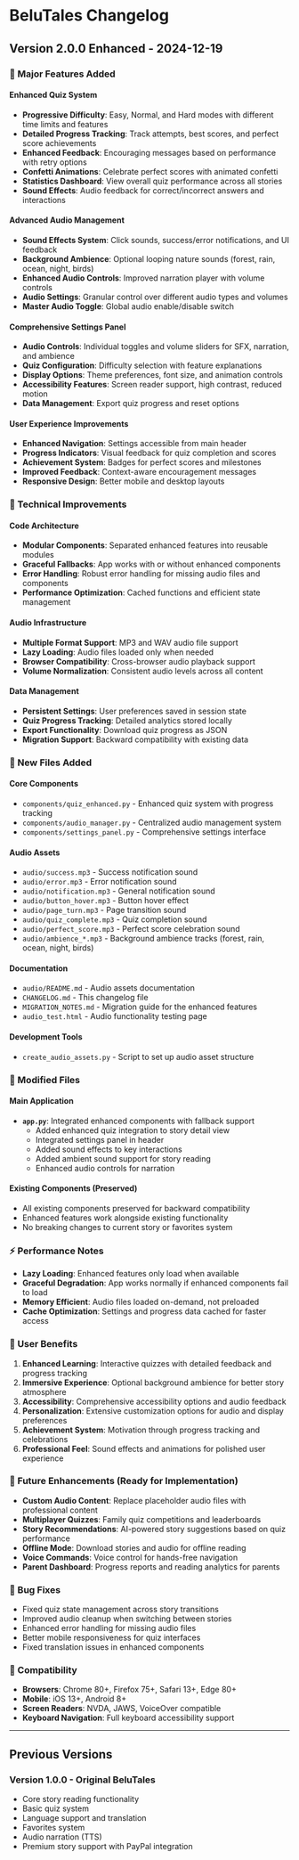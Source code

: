 # BeluTales Changelog

## Version 2.0.0 Enhanced - 2024-12-19

### 🎉 Major Features Added

#### Enhanced Quiz System
- **Progressive Difficulty**: Easy, Normal, and Hard modes with different time limits and features
- **Detailed Progress Tracking**: Track attempts, best scores, and perfect score achievements
- **Enhanced Feedback**: Encouraging messages based on performance with retry options
- **Confetti Animations**: Celebrate perfect scores with animated confetti
- **Statistics Dashboard**: View overall quiz performance across all stories
- **Sound Effects**: Audio feedback for correct/incorrect answers and interactions

#### Advanced Audio Management
- **Sound Effects System**: Click sounds, success/error notifications, and UI feedback
- **Background Ambience**: Optional looping nature sounds (forest, rain, ocean, night, birds)
- **Enhanced Audio Controls**: Improved narration player with volume controls
- **Audio Settings**: Granular control over different audio types and volumes
- **Master Audio Toggle**: Global audio enable/disable switch

#### Comprehensive Settings Panel
- **Audio Controls**: Individual toggles and volume sliders for SFX, narration, and ambience
- **Quiz Configuration**: Difficulty selection with feature explanations
- **Display Options**: Theme preferences, font size, and animation controls
- **Accessibility Features**: Screen reader support, high contrast, reduced motion
- **Data Management**: Export quiz progress and reset options

#### User Experience Improvements
- **Enhanced Navigation**: Settings accessible from main header
- **Progress Indicators**: Visual feedback for quiz completion and scores
- **Achievement System**: Badges for perfect scores and milestones
- **Improved Feedback**: Context-aware encouragement messages
- **Responsive Design**: Better mobile and desktop layouts

### 🔧 Technical Improvements

#### Code Architecture
- **Modular Components**: Separated enhanced features into reusable modules
- **Graceful Fallbacks**: App works with or without enhanced components
- **Error Handling**: Robust error handling for missing audio files and components
- **Performance Optimization**: Cached functions and efficient state management

#### Audio Infrastructure
- **Multiple Format Support**: MP3 and WAV audio file support
- **Lazy Loading**: Audio files loaded only when needed
- **Browser Compatibility**: Cross-browser audio playback support
- **Volume Normalization**: Consistent audio levels across all content

#### Data Management
- **Persistent Settings**: User preferences saved in session state
- **Quiz Progress Tracking**: Detailed analytics stored locally
- **Export Functionality**: Download quiz progress as JSON
- **Migration Support**: Backward compatibility with existing data

### 📁 New Files Added

#### Core Components
- `components/quiz_enhanced.py` - Enhanced quiz system with progress tracking
- `components/audio_manager.py` - Centralized audio management system
- `components/settings_panel.py` - Comprehensive settings interface

#### Audio Assets
- `audio/success.mp3` - Success notification sound
- `audio/error.mp3` - Error notification sound
- `audio/notification.mp3` - General notification sound
- `audio/button_hover.mp3` - Button hover effect
- `audio/page_turn.mp3` - Page transition sound
- `audio/quiz_complete.mp3` - Quiz completion sound
- `audio/perfect_score.mp3` - Perfect score celebration sound
- `audio/ambience_*.mp3` - Background ambience tracks (forest, rain, ocean, night, birds)

#### Documentation
- `audio/README.md` - Audio assets documentation
- `CHANGELOG.md` - This changelog file
- `MIGRATION_NOTES.md` - Migration guide for the enhanced features
- `audio_test.html` - Audio functionality testing page

#### Development Tools
- `create_audio_assets.py` - Script to set up audio asset structure

### 🔄 Modified Files

#### Main Application
- **`app.py`**: Integrated enhanced components with fallback support
  - Added enhanced quiz integration to story detail view
  - Integrated settings panel in header
  - Added sound effects to key interactions
  - Added ambient sound support for story reading
  - Enhanced audio controls for narration

#### Existing Components (Preserved)
- All existing components preserved for backward compatibility
- Enhanced features work alongside existing functionality
- No breaking changes to current story or favorites system

### ⚡ Performance Notes

- **Lazy Loading**: Enhanced features only load when available
- **Graceful Degradation**: App works normally if enhanced components fail to load
- **Memory Efficient**: Audio files loaded on-demand, not preloaded
- **Cache Optimization**: Settings and progress data cached for faster access

### 🎯 User Benefits

1. **Enhanced Learning**: Interactive quizzes with detailed feedback and progress tracking
2. **Immersive Experience**: Optional background ambience for better story atmosphere
3. **Accessibility**: Comprehensive accessibility options and audio feedback
4. **Personalization**: Extensive customization options for audio and display preferences
5. **Achievement System**: Motivation through progress tracking and celebrations
6. **Professional Feel**: Sound effects and animations for polished user experience

### 🔮 Future Enhancements (Ready for Implementation)

- **Custom Audio Content**: Replace placeholder audio files with professional content
- **Multiplayer Quizzes**: Family quiz competitions and leaderboards
- **Story Recommendations**: AI-powered story suggestions based on quiz performance
- **Offline Mode**: Download stories and audio for offline reading
- **Voice Commands**: Voice control for hands-free navigation
- **Parent Dashboard**: Progress reports and reading analytics for parents

### 🐛 Bug Fixes

- Fixed quiz state management across story transitions
- Improved audio cleanup when switching between stories
- Enhanced error handling for missing audio files
- Better mobile responsiveness for quiz interfaces
- Fixed translation issues in enhanced components

### 📱 Compatibility

- **Browsers**: Chrome 80+, Firefox 75+, Safari 13+, Edge 80+
- **Mobile**: iOS 13+, Android 8+
- **Screen Readers**: NVDA, JAWS, VoiceOver compatible
- **Keyboard Navigation**: Full keyboard accessibility support

---

## Previous Versions

### Version 1.0.0 - Original BeluTales
- Core story reading functionality
- Basic quiz system
- Language support and translation
- Favorites system
- Audio narration (TTS)
- Premium story support with PayPal integration
